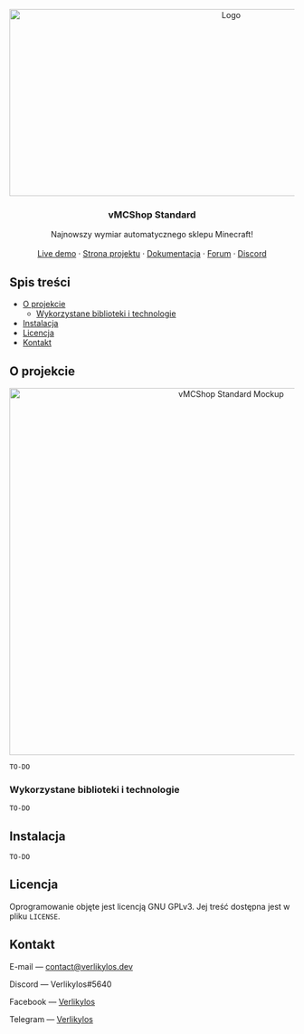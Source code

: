 <p align="center">
  <a href="https://github.com/vMCShop/vMCShop-Standard">
    <img src="https://cdn.vmcshop.pro/images/vmcshop-standard-logo.png" alt="Logo" width="768" height="330">
  </a>

  <h3 align="center">vMCShop Standard</h3>

  <p align="center">
    Najnowszy wymiar automatycznego sklepu Minecraft!
    <br />
    <br />
    <a href="https://alpha-standard.vmcshop.pro/">Live demo</a>
    ·
    <a href="https://vmcshop.pro/">Strona projektu</a>
    ·
    <a href="https://vmcshop.pro/">Dokumentacja</a>
    ·
    <a href="https://forum.vmcshop.pro/">Forum</a>
    ·
    <a href="https://vmcshop.pro/discord">Discord</a>
  </p>
  
  
</p>



## Spis treści

* [O projekcie](#o-projekcie)
  * [Wykorzystane biblioteki i technologie](#wykorzystane-biblioteki-i-technologie)
* [Instalacja](#instalacja)
* [Licencja](#licencja)
* [Kontakt](#kontakt)



## O projekcie

<p align="center">
  <img src="https://cdn.vmcshop.pro/images/vmcshop-standard-mockup-github.png" alt="vMCShop Standard Mockup" width="768" height="648" />
</p>

`TO-DO`



### Wykorzystane biblioteki i technologie

`TO-DO`



## Instalacja
 
`TO-DO`



## Licencja

Oprogramowanie objęte jest licencją GNU GPLv3. Jej treść dostępna jest w pliku `LICENSE`.



## Kontakt

E-mail — contact@verlikylos.dev

Discord — Verlikylos#5640

Facebook — [Verlikylos](https://facebook.com/Verlikylos)

Telegram — [Verlikylos](https://t.me/Verlikylos)
